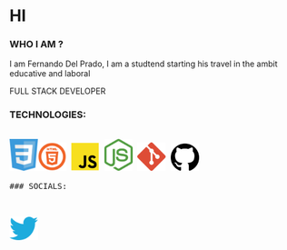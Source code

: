 # HI 

### WHO I AM ?

I am Fernando Del Prado, I am a studtend starting his travel in the ambit educative and laboral

FULL STACK DEVELOPER


### TECHNOLOGIES:

<pre>

<img src="https://github.com/Fernando-Del-Prado/Fernando-Del-Prado/blob/main/IMAGE_MD/css.png" width="50"><img src="https://github.com/Fernando-Del-Prado/Fernando-Del-Prado/blob/main/IMAGE_MD/html.png" width="50"> <img src="https://github.com/Fernando-Del-Prado/Fernando-Del-Prado/blob/main/IMAGE_MD/js.png" width="50"> <img src="https://github.com/Fernando-Del-Prado/Fernando-Del-Prado/blob/main/IMAGE_MD/nodejs.png" width="50"> <img src="https://github.com/Fernando-Del-Prado/Fernando-Del-Prado/blob/main/IMAGE_MD/git.png" width="50"> <img src="https://github.com/Fernando-Del-Prado/Fernando-Del-Prado/blob/main/IMAGE_MD/hub.png" width="50"> 

### SOCIALS:

<pre>

<a href="https://twitter.com/FDelPrado57"><img src="https://github.com/Fernando-Del-Prado/Fernando-Del-Prado/blob/main/IMAGE_MD/Twi.png" width="50"></a>
